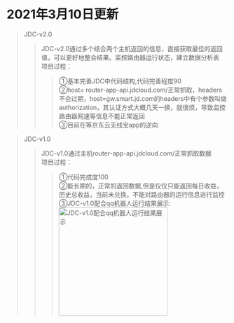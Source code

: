 2021年3月10日更新
=
>JDC-v2.0
>>JDC-v2.0通过多个结合两个主机返回的信息，直接获取最佳的返回值，可以更好地整合结果。监控路由器运行状态，建立数据分析表<br>
>>项目过程：<br>
>>>①基本完善JDC中代码结构,代码完善程度90<br>
>>>②host= router-app-api.jdcloud.com/正常抓取，headers不会过期，host=gw.smart.jd.com的headers中有个参数叫做authorization，其认证方式大概几天一换，就很烦，导致监控路由器网速等信息不能正常返回<br>
>>>③目前在等京东云无线宝app的逆向<br>

>JDC-v1.0
>>JDC-v1.0通过主机router-app-api.jdcloud.com/正常抓取数据<br>
>>项目过程：<br>
>>>①代码完成度100<br>
>>>②能长期的，正常的返回数据,但是仅仅只能返回每日收益，历史总收益，当前未兑换。不能对路由器的运行信息进行监控<br>
>>>③JDC-v1.0配合qq机器人运行结果展示:<br>
>>><img width="248" alt="JDC-v1.0配合qq机器人运行结果展示" src="https://user-images.githubusercontent.com/61647893/110599044-7237e580-81bd-11eb-918f-3e989acb3d0d.png">
